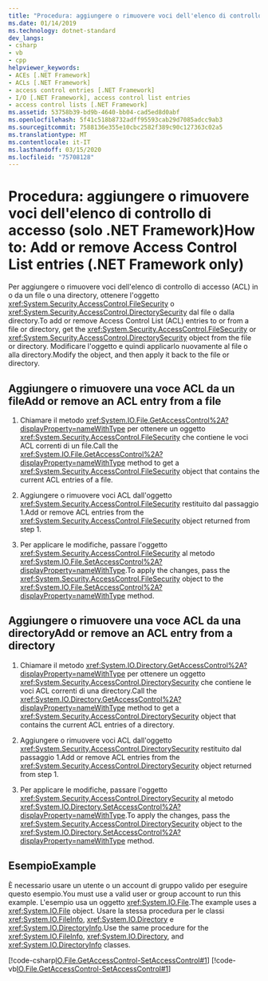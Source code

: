```yaml
---
title: "Procedura: aggiungere o rimuovere voci dell'elenco di controllo di accesso (solo .NET Framework)"
ms.date: 01/14/2019
ms.technology: dotnet-standard
dev_langs:
- csharp
- vb
- cpp
helpviewer_keywords:
- ACEs [.NET Framework]
- ACLs [.NET Framework]
- access control entries [.NET Framework]
- I/O [.NET Framework], access control list entries
- access control lists [.NET Framework]
ms.assetid: 53758b39-bd9b-4640-bb04-cad5ed8d0abf
ms.openlocfilehash: 5f41c518b8732adff95593cab29d7085adcc9ab3
ms.sourcegitcommit: 7588136e355e10cbc2582f389c90c127363c02a5
ms.translationtype: MT
ms.contentlocale: it-IT
ms.lasthandoff: 03/15/2020
ms.locfileid: "75708128"
---
```

# <a name="how-to-add-or-remove-access-control-list-entries-net-framework-only"></a><span data-ttu-id="af3ee-102">Procedura: aggiungere o rimuovere voci dell'elenco di controllo di accesso (solo .NET Framework)</span><span class="sxs-lookup"><span data-stu-id="af3ee-102">How to: Add or remove Access Control List entries (.NET Framework only)</span></span>
<span data-ttu-id="af3ee-103">Per aggiungere o rimuovere voci dell'elenco di controllo di accesso (ACL) in o da un file o una directory, ottenere l'oggetto <xref:System.Security.AccessControl.FileSecurity> o <xref:System.Security.AccessControl.DirectorySecurity> dal file o dalla directory.</span><span class="sxs-lookup"><span data-stu-id="af3ee-103">To add or remove Access Control List (ACL) entries to or from a file or directory, get the <xref:System.Security.AccessControl.FileSecurity> or <xref:System.Security.AccessControl.DirectorySecurity> object from the file or directory.</span></span> <span data-ttu-id="af3ee-104">Modificare l'oggetto e quindi applicarlo nuovamente al file o alla directory.</span><span class="sxs-lookup"><span data-stu-id="af3ee-104">Modify the object, and then apply it back to the file or directory.</span></span>  
  
## <a name="add-or-remove-an-acl-entry-from-a-file"></a><span data-ttu-id="af3ee-105">Aggiungere o rimuovere una voce ACL da un file</span><span class="sxs-lookup"><span data-stu-id="af3ee-105">Add or remove an ACL entry from a file</span></span>  
  
1. <span data-ttu-id="af3ee-106">Chiamare il metodo <xref:System.IO.File.GetAccessControl%2A?displayProperty=nameWithType> per ottenere un oggetto <xref:System.Security.AccessControl.FileSecurity> che contiene le voci ACL correnti di un file.</span><span class="sxs-lookup"><span data-stu-id="af3ee-106">Call the <xref:System.IO.File.GetAccessControl%2A?displayProperty=nameWithType> method to get a <xref:System.Security.AccessControl.FileSecurity> object that contains the current ACL entries of a file.</span></span>  
  
2. <span data-ttu-id="af3ee-107">Aggiungere o rimuovere voci ACL dall'oggetto <xref:System.Security.AccessControl.FileSecurity> restituito dal passaggio 1.</span><span class="sxs-lookup"><span data-stu-id="af3ee-107">Add or remove ACL entries from the <xref:System.Security.AccessControl.FileSecurity> object returned from step 1.</span></span>  
  
3. <span data-ttu-id="af3ee-108">Per applicare le modifiche, passare l'oggetto <xref:System.Security.AccessControl.FileSecurity> al metodo <xref:System.IO.File.SetAccessControl%2A?displayProperty=nameWithType>.</span><span class="sxs-lookup"><span data-stu-id="af3ee-108">To apply the changes, pass the <xref:System.Security.AccessControl.FileSecurity> object to the <xref:System.IO.File.SetAccessControl%2A?displayProperty=nameWithType> method.</span></span>  
  
## <a name="add-or-remove-an-acl-entry-from-a-directory"></a><span data-ttu-id="af3ee-109">Aggiungere o rimuovere una voce ACL da una directory</span><span class="sxs-lookup"><span data-stu-id="af3ee-109">Add or remove an ACL entry from a directory</span></span>  
  
1. <span data-ttu-id="af3ee-110">Chiamare il metodo <xref:System.IO.Directory.GetAccessControl%2A?displayProperty=nameWithType> per ottenere un oggetto <xref:System.Security.AccessControl.DirectorySecurity> che contiene le voci ACL correnti di una directory.</span><span class="sxs-lookup"><span data-stu-id="af3ee-110">Call the <xref:System.IO.Directory.GetAccessControl%2A?displayProperty=nameWithType> method to get a <xref:System.Security.AccessControl.DirectorySecurity> object that contains the current ACL entries of a directory.</span></span>  
  
2. <span data-ttu-id="af3ee-111">Aggiungere o rimuovere voci ACL dall'oggetto <xref:System.Security.AccessControl.DirectorySecurity> restituito dal passaggio 1.</span><span class="sxs-lookup"><span data-stu-id="af3ee-111">Add or remove ACL entries from the <xref:System.Security.AccessControl.DirectorySecurity> object returned from step 1.</span></span>  
  
3. <span data-ttu-id="af3ee-112">Per applicare le modifiche, passare l'oggetto <xref:System.Security.AccessControl.DirectorySecurity> al metodo <xref:System.IO.Directory.SetAccessControl%2A?displayProperty=nameWithType>.</span><span class="sxs-lookup"><span data-stu-id="af3ee-112">To apply the changes, pass the <xref:System.Security.AccessControl.DirectorySecurity> object to the <xref:System.IO.Directory.SetAccessControl%2A?displayProperty=nameWithType> method.</span></span>  
  
## <a name="example"></a><span data-ttu-id="af3ee-113">Esempio</span><span class="sxs-lookup"><span data-stu-id="af3ee-113">Example</span></span>  
 <span data-ttu-id="af3ee-114">È necessario usare un utente o un account di gruppo valido per eseguire questo esempio.</span><span class="sxs-lookup"><span data-stu-id="af3ee-114">You must use a valid user or group account to run this example.</span></span> <span data-ttu-id="af3ee-115">L'esempio usa un oggetto <xref:System.IO.File>.</span><span class="sxs-lookup"><span data-stu-id="af3ee-115">The example uses a <xref:System.IO.File> object.</span></span> <span data-ttu-id="af3ee-116">Usare la stessa procedura per le classi <xref:System.IO.FileInfo>, <xref:System.IO.Directory> e <xref:System.IO.DirectoryInfo>.</span><span class="sxs-lookup"><span data-stu-id="af3ee-116">Use the same procedure for the <xref:System.IO.FileInfo>, <xref:System.IO.Directory>, and <xref:System.IO.DirectoryInfo> classes.</span></span>

 [!code-csharp[IO.File.GetAccessControl-SetAccessControl#1](../../../samples/snippets/csharp/VS_Snippets_CLR/IO.File.GetAccessControl-SetAccessControl/CS/sample.cs#1)]
 [!code-vb[IO.File.GetAccessControl-SetAccessControl#1](../../../samples/snippets/visualbasic/VS_Snippets_CLR/IO.File.GetAccessControl-SetAccessControl/VB/sample.vb#1)]  
